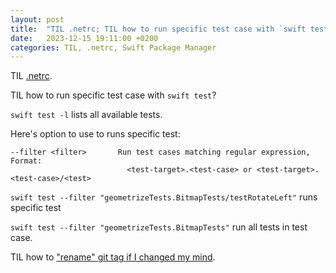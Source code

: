```yaml
---
layout: post
title:  "TIL .netrc; TIL how to run specific test case with `swift test`"
date:   2023-12-15 19:11:00 +0200
categories: TIL, .netrc, Swift Package Manager
---
```

TIL [.netrc](https://everything.curl.dev/usingcurl/netrc).

TIL how to run specific test case with `swift test`?

`swift test -l` lists all available tests.

Here's option to use to runs specific test:
```
--filter <filter>       Run test cases matching regular expression, Format:
                          <test-target>.<test-case> or <test-target>.<test-case>/<test>
```

`swift test --filter "geometrizeTests.BitmapTests/testRotateLeft"` runs specific test

`swift test --filter "geometrizeTests.BitmapTests"` run all tests in test case.

TIL how to ["rename" git tag if I changed my mind](https://stackoverflow.com/a/5719854/942513).
